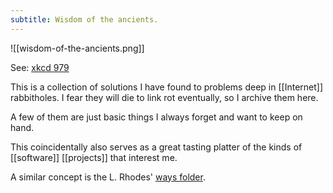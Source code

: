 ```yaml
---
subtitle: Wisdom of the ancients.
---
```

![[wisdom-of-the-ancients.png]]

See: [xkcd 979](https://xkcd.com/979)

This is a collection of solutions I have found to problems deep in [[Internet]] rabbitholes.  I fear they will die to link rot eventually, so I archive them here.

A few of them are just basic things I always forget and want to keep on hand.

This coincidentally also serves as a great tasting platter of the kinds of [[software]] [[projects]] that interest me.

A similar concept is the L. Rhodes' [ways folder](https://lrhodes.net/ways/ways.html). 